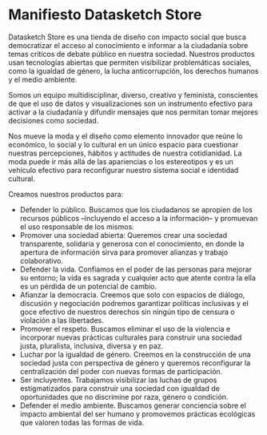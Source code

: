 # Manifiesto Datasketch Store

Datasketch Store es una tienda de diseño con impacto social que busca democratizar el acceso al conocimiento e informar a la ciudadanía sobre temas críticos de debate público en nuestra sociedad. Nuestros productos usan tecnologías abiertas que permiten visibilizar problemáticas sociales, como la igualdad de género, la lucha anticorrupción, los derechos humanos y el medio ambiente.

Somos un equipo multidisciplinar, diverso, creativo y feminista, conscientes de que el uso de datos y visualizaciones son un instrumento efectivo para activar a la ciudadanía y difundir mensajes que nos permitan tomar mejores decisiones como sociedad.

Nos mueve la moda y el diseño como elemento innovador que reúne lo económico, lo social y lo cultural en un único espacio para cuestionar nuestras percepciones, hábitos y actitudes de nuestra cotidianidad. La moda puede ir más allá de las apariencias o los estereotipos y es un vehículo efectivo para reconfigurar nuestro sistema social e identidad cultural.

Creamos nuestros productos para:

- Defender lo público. Buscamos que los ciudadanos se apropien de los recursos públicos –incluyendo el acceso a la información– y promuevan el uso responsable de los mismos. 
- Promover una sociedad abierta: Queremos crear una sociedad transparente, solidaria y generosa con el conocimiento, en donde la apertura de información sirva para promover alianzas y trabajo colaborativo. 
- Defender la vida. Confiamos en el poder de las personas para mejorar su entorno; la vida es sagrada y cualquier acto que atente contra la ella es un pérdida de un potencial de cambio.
- Afianzar la democracia. Creemos que solo con espacios de diálogo, discusión y negociación podremos garantizar políticas inclusivas y el goce efectivo de nuestros derechos sin ningún tipo de censura o violación a las libertades.
- Promover el respeto. Buscamos eliminar el uso de la violencia e incorporar nuevas prácticas culturales para construir una sociedad justa, pluralista, inclusiva, diversa y en paz.
- Luchar por la igualdad de género. Creemos en la construcción de una sociedad justa con perspectiva de género y queremos reconfigurar la centralización del poder con nuevas formas de participación.
- Ser incluyentes. Trabajamos visibilizar las luchas de grupos estigmatizados para construir una sociedad con igualdad de oportunidades que no discrimine por raza, género o condición.
- Defender el medio ambiente. Buscamos generar conciencia sobre el impacto ambiental del ser humano y promovemos prácticas ecológicas que valoren todas las formas de vida. 

